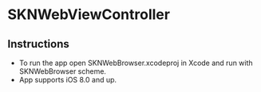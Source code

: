 # SKNWebViewController

## Instructions

- To run the app open SKNWebBrowser.xcodeproj in Xcode and run with SKNWebBrowser scheme.
- App supports iOS 8.0 and up.